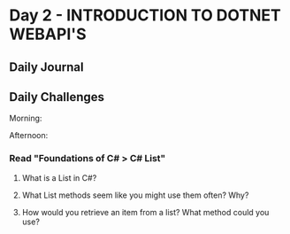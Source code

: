 # Day 2 - INTRODUCTION TO DOTNET WEBAPI'S

## Daily Journal

## Daily Challenges

Morning:

Afternoon:

### Read "Foundations of C# > C# List"

1. What is a List in C#?

2. What List methods seem like you might use them often? Why?

3. How would you retrieve an item from a list? What method could you use?

